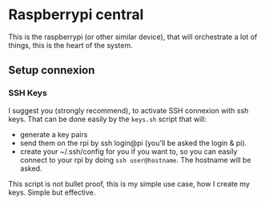 # Raspberrypi central
This is the raspberrypi (or other similar device), that will orchestrate a lot of things, this is the heart of the system.

## Setup connexion

### SSH Keys
I suggest you (strongly recommend), to activate SSH connexion with ssh keys.
That can be done easily by the `keys.sh` script that will:
- generate a key pairs
- send them on the rpi by ssh login@pi (you'll be asked the login & pi).
- create your ~/.ssh/config for you if you want to, so you can easily connect to your rpi by doing `ssh user@hostname`. The hostname will be asked.

This script is not bullet proof, this is my simple use case, how I create my keys. Simple but effective.
